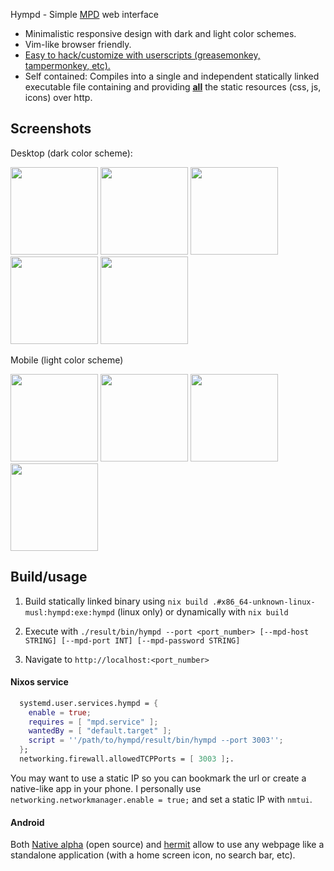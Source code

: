 Hympd - Simple [MPD](https://mpd.readthedocs.io/en/latest/) web interface

- Minimalistic responsive design with dark and light color schemes.
- Vim-like browser friendly.
- [Easy to hack/customize with userscripts (greasemonkey, tampermonkey, etc).](https://github.com/cortsf/hympd/wiki/Hacking-with-userscripts)
- Self contained: Compiles into a single and independent statically linked executable file containing and providing <ins>**all**</ins> the static resources (css, js, icons) over http.


## Screenshots
Desktop (dark color scheme):
<p float="left">
<img src="https://cortsf.github.io/hympd/v3_desktop_queue.png" width="140" />
<img src="https://cortsf.github.io/hympd/v3_desktop_root.png" width="140" />
<img src="https://cortsf.github.io/hympd/v3_desktop_album.png" width="140" />
<img src="https://cortsf.github.io/hympd/v3_desktop_search.png" width="140" />
<img src="https://cortsf.github.io/hympd/v3_desktop_hints.png" width="140" />
</p>

Mobile (light color scheme)
<p>
<img src="https://cortsf.github.io/hympd/v3_mobile_queue.jpeg" width="140" />
<img src="https://cortsf.github.io/hympd/v3_mobile_root.jpeg" width="140" />
<img src="https://cortsf.github.io/hympd/v3_mobile_album.jpeg" width="140" />
<img src="https://cortsf.github.io/hympd/v3_mobile_search.jpeg" width="140" />
</p>

## Build/usage

1. Build statically linked binary using `nix build .#x86_64-unknown-linux-musl:hympd:exe:hympd` (linux only) or dynamically with `nix build` 

2. Execute with `./result/bin/hympd --port <port_number> [--mpd-host STRING] [--mpd-port INT] [--mpd-password STRING]`

3. Navigate to `http://localhost:<port_number>`

#### Nixos service

``` nix
  systemd.user.services.hympd = {
    enable = true;
    requires = [ "mpd.service" ];
    wantedBy = [ "default.target" ];
    script = ''/path/to/hympd/result/bin/hympd --port 3003'';
  };
  networking.firewall.allowedTCPPorts = [ 3003 ];.
```

You may want to use a static IP so you can bookmark the url or create a native-like app in your phone. I personally use `networking.networkmanager.enable = true;` and set a static IP with `nmtui`.

#### Android

Both [Native alpha](https://play.google.com/store/search?q=native%20alpha&c=apps) (open source) and [hermit](https://play.google.com/store/search?q=hermit&c=apps) allow to use any webpage like a standalone application (with a home screen icon, no search bar, etc).

